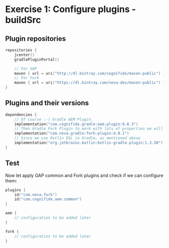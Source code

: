 # Exercise 1: Configure plugins - buildSrc

## Plugin repositories

```kotlin
repositories {
    jcenter()
    gradlePluginPortal()

    // For GAP
    maven { url = uri("http://dl.bintray.com/cognifide/maven-public") }
    // For Fork
    maven { url = uri("https://dl.bintray.com/neva-dev/maven-public") }
}
```

## Plugins and their versions

```kotlin
dependencies {
    // Of course :-) Gradle AEM Plugin.
    implementation("com.cognifide.gradle:aem-plugin:9.0.3")
    // Then Gradle Fork Plugin to work with lots of properties we will need.  
    implementation("com.neva.gradle:fork-plugin:4.0.1")
    // Since we use Kotlin DSL in Gradle, as mentioned above
    implementation("org.jetbrains.kotlin:kotlin-gradle-plugin:1.3.50")
}
```    

## Test

Now let apply GAP common and Fork plugins and check if we can configure them:

```kotlin
plugins {
    id("com.neva.fork")
    id("com.cognifide.aem.common")
}

aem {
    // configuration to be added later
}

fork {
    // configuration to be added later
}
```
